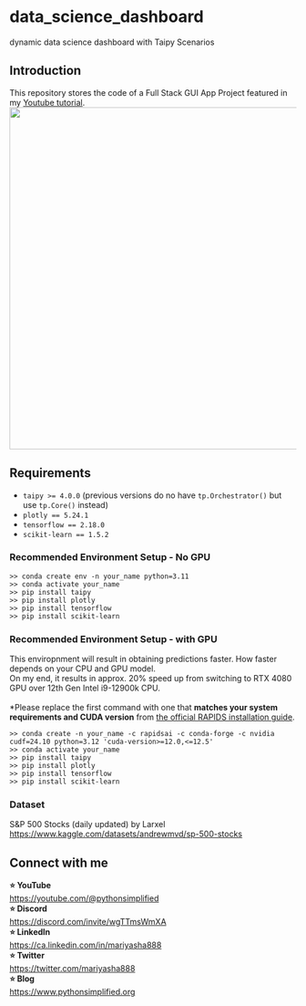 # data_science_dashboard
dynamic data science dashboard with Taipy Scenarios

## Introduction

This repository stores the code of a Full Stack GUI App Project featured in my <a href="https://youtu.be/hxYIpH94u20" target="_blank">Youtube tutorial</a>.
<img src="https://github.com/user-attachments/assets/0e9cc143-1eb1-432f-a476-f53921b63335" width=600px>

## Requirements
- `taipy >= 4.0.0` (previous versions do no have `tp.Orchestrator()` but use `tp.Core()` instead)
- `plotly == 5.24.1`
- `tensorflow == 2.18.0`
- `scikit-learn == 1.5.2`

### Recommended Environment Setup - No GPU
```
>> conda create env -n your_name python=3.11
>> conda activate your_name
>> pip install taipy
>> pip install plotly
>> pip install tensorflow
>> pip install scikit-learn
```

### Recommended Environment Setup - with GPU
This enviropnment will result in obtaining predictions faster. How faster depends on your CPU and GPU model.
<br>
On my end, it results in approx. 20% speed up from switching to RTX 4080 GPU over 12th Gen Intel i9-12900k CPU.
<br>
<br>
*Please replace the first command with one that <b>matches your system requirements and CUDA version</b> from <a href="https://docs.rapids.ai/install/" target="_blank">the official RAPIDS installation guide</a>. 
```
>> conda create -n your_name -c rapidsai -c conda-forge -c nvidia cudf=24.10 python=3.12 'cuda-version>=12.0,<=12.5'
>> conda activate your_name
>> pip install taipy
>> pip install plotly
>> pip install tensorflow
>> pip install scikit-learn
```

### Dataset
S&P 500 Stocks (daily updated) by Larxel
<br>
https://www.kaggle.com/datasets/andrewmvd/sp-500-stocks

## Connect with me
<b>⭐ YouTube</b>
<br>
     https://youtube.com/@pythonsimplified
<br>
<b>⭐ Discord</b>
<br>
     https://discord.com/invite/wgTTmsWmXA
<br>
<b>⭐ LinkedIn</b>
<br>
     https://ca.linkedin.com/in/mariyasha888
<br>
<b>⭐ Twitter</b>
<br>
     https://twitter.com/mariyasha888
<br>
<b>⭐ Blog</b>
<br>
     https://www.pythonsimplified.org


